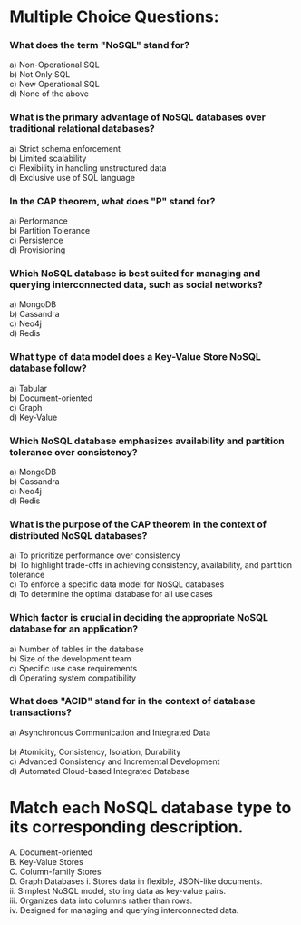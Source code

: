# Multiple Choice Questions:<br/>
### What does the term "NoSQL" stand for?<br/>
a) Non-Operational SQL<br/>
b) Not Only SQL<br/>
c) New Operational SQL<br/>
d) None of the above<br/>
### What is the primary advantage of NoSQL databases over traditional relational databases?<br/>
a) Strict schema enforcement<br/>
b) Limited scalability<br/>
c) Flexibility in handling unstructured data<br/>
d) Exclusive use of SQL language<br/>
### In the CAP theorem, what does "P" stand for?<br/>
a) Performance<br/>
b) Partition Tolerance<br/>
c) Persistence<br/>
d) Provisioning<br/>
### Which NoSQL database is best suited for managing and querying interconnected data, such as social networks?<br/>
a) MongoDB<br/>
b) Cassandra<br/>
c) Neo4j<br/>
d) Redis<br/>
### What type of data model does a Key-Value Store NoSQL database follow?<br/>
a) Tabular<br/>
b) Document-oriented<br/>
c) Graph<br/>
d) Key-Value<br/>
### Which NoSQL database emphasizes availability and partition tolerance over consistency?<br/>
a) MongoDB<br/>
b) Cassandra<br/>
c) Neo4j<br/>
d) Redis<br/>
### What is the purpose of the CAP theorem in the context of distributed NoSQL databases?<br/>
a) To prioritize performance over consistency<br/>
b) To highlight trade-offs in achieving consistency, availability, and partition tolerance<br/>
c) To enforce a specific data model for NoSQL databases<br/>
d) To determine the optimal database for all use cases<br/>
### Which factor is crucial in deciding the appropriate NoSQL database for an application?<br/>
a) Number of tables in the database<br/>
b) Size of the development team<br/>
c) Specific use case requirements<br/>
d) Operating system compatibility<br/>
### What does "ACID" stand for in the context of database transactions?<br/>
a) Asynchronous Communication and Integrated Data<br/><br/>
b) Atomicity, Consistency, Isolation, Durability<br/>
c) Advanced Consistency and Incremental Development<br/>
d) Automated Cloud-based Integrated Database<br/>
# Match each NoSQL database type to its corresponding description.<br/>
A. Document-oriented<br/>
B. Key-Value Stores<br/>
C. Column-family Stores<br/>
D. Graph Databases	i. Stores data in flexible, JSON-like documents.<br/>
ii. Simplest NoSQL model, storing data as key-value pairs.<br/>
iii. Organizes data into columns rather than rows.<br/>
iv. Designed for managing and querying interconnected data.<br/>
<br/>
